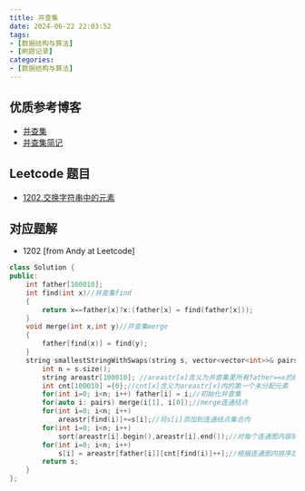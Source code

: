 ```yaml
---
title: 并查集
date: 2024-06-22 22:03:52
tags: 
- [数据结构与算法]
- [刷题记录]
categories:
- [数据结构与算法]
---
```


## 优质参考博客
- [并查集](https://oi-wiki.org/ds/dsu/)
- [并查集简记](https://writings.sh/post/union-find)


## Leetcode 题目
- [1202.交换字符串中的元素](https://leetcode.cn/problems/smallest-string-with-swaps/description/)

## 对应题解
- 1202 [from Andy at Leetcode]
>
```c++
class Solution {
public:
    int father[100010];
    int find(int x)//并查集find
    {
        return x==father[x]?x:(father[x] = find(father[x]));
    }
    void merge(int x,int y)//并查集merge
    {
        father[find(x)] = find(y);
    }
    string smallestStringWithSwaps(string s, vector<vector<int>>& pairs) {
        int n = s.size();
        string areastr[100010]; //areastr[x]含义为并查集里所有father==x的结点集合
        int cnt[100010] ={0};//cnt[x]含义为areastr[x]内的第一个未分配元素
        for(int i=0; i<n; i++) father[i] = i;//初始化并查集
        for(auto i: pairs) merge(i[1], i[0]);//merge连通结点
        for(int i=0; i<n; i++)
            areastr[find(i)]+=s[i];//将s[i]添加到连通结点集合内
        for(int i=0; i<n; i++)
            sort(areastr[i].begin(),areastr[i].end());//对每个连通图内容排序
        for(int i=0; i<n; i++)
            s[i] = areastr[father[i]][cnt[find(i)]++];//根据连通图内排序后结果还原字符串
        return s;
    }
};
```
